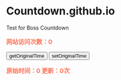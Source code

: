 # Countdown.github.io
Test for Boss Countdown


<aside id="sidebar">
<p style="font-size:16px;font-weight:bold;color:#FF7256;">网站访问次数：<label id="lb_count">0</label></p>
<button type="button" id="getOT">getOriginalTime</button>
<button type="button" id="setOT">setOriginalTime</button>
<p style="font-size:16px;font-weight:bold;color:#FF7256;">原始时间：<label id="OT">0</label> 更新：<label id="OT_freshTime">0</label>次</p>
</aside>

<script src="https://apps.bdimg.com/libs/jquery/1.10.2/jquery.min.js"></script>
<script type="text/javascript">
$(function(){
	getTotalPV();
	$("#getOT").click(function(){
			getOriginalTime();
		});
	$("#setOT").click(function(){
			setOriginalTime();
		});
	});
	
	function getOriginalTime()
	{
	$.ajax({
			url:"https://cloud.bmob.cn/0cabcec239a03e45/getOriginalTime",
			dataType:'jsonp',
			data:'',
			jsonp:'callback',
			success:function(result) {
				$('#OT').html(result.updatedAt);
				$('#OT_freshTime').html(result.totalPV);
			}
		});
	}
	
	function setOriginalTime()
	{
	$.ajax({
			url:"https://cloud.bmob.cn/0cabcec239a03e45/setOriginalTime",
			dataType:'jsonp',
			jsonp:'callback',
			success:function(result) {
			
			}
		});
	}

	function getTotalPV()
	{
	$.ajax({
			url:"https://cloud.bmob.cn/0cabcec239a03e45/getTotalPV",
			dataType:'jsonp',
			data:'',
			jsonp:'callback',
			success:function(result) {
			   $('#lb_count').html(result.totalPV);
			   setTotalPV();
			}
		});
	}
	
	function setTotalPV()
	{
	$.ajax({
			url:"https://cloud.bmob.cn/0cabcec239a03e45/setTotalPV",
			dataType:'jsonp',
			data:'',
			jsonp:'callback',
			success:function(result) {
			
			}
		});
	}
</script>
